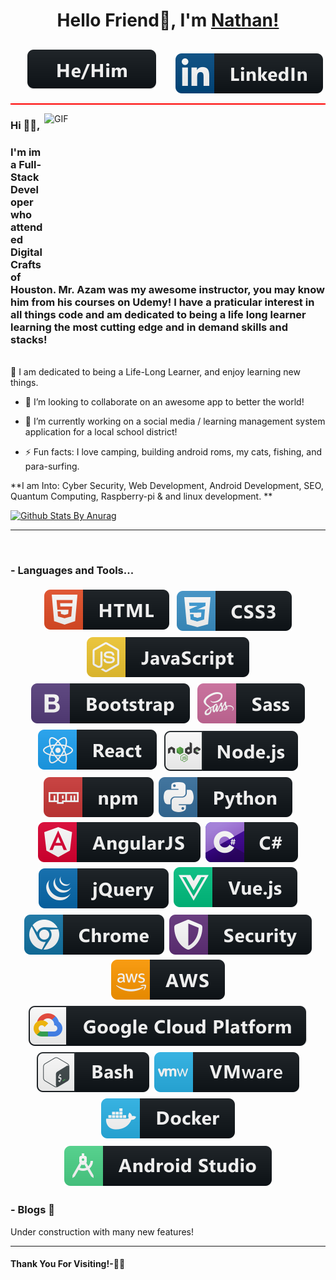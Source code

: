 # <h1 align="center">Hello Friend👋, I'm [Nathan!](https://code-blooded-dev.surge.sh) 
## <h2 align="center"> <img src="https://raw.githubusercontent.com/NathanNoSudo/NathanNoSudo/master/svg/pronouns/hehim.svg" ><a href="https://linkedin.com/in/nathanorris/">  <img href="https://linkedin.com/in/nathanorris" src="https://raw.githubusercontent.com/NathanNoSudo/NathanNoSudo/master/svg/social/linkedin.svg" alt="linkedin" style="float:right; align:right; margin:6px 4px"></a> 
  
<hr style="height:2px;border-width:0;color:gray;background-color:red">

<img align="right" height="270px" width="450px" alt="GIF" src="https://media.giphy.com/media/xT1XGzXhVgWRLN1Cco/giphy.gif" />

### Hi 🙋‍♂️,
### I'm im a Full-Stack Developer who attended DigitalCrafts of Houston. Mr. Azam was my awesome instructor, you may know him from his courses on Udemy! I have a praticular interest in all things code and am dedicated to being a life long learner learning the most cutting edge and in demand skills and stacks!
<br />
🌱 I am dedicated to being a Life-Long Learner, and enjoy learning new things. 

- 👯 I’m looking to collaborate on an awesome app to better the world!

- 🔭 I’m currently working on a social media / learning management system application for a local school district!

- ⚡ Fun facts: I love camping, building android roms, my cats, fishing, and para-surfing.

**I am Into: Cyber Security, Web Development, Android Development, SEO, Quantum Computing, Raspberry-pi & and linux development. **
<br />

[![Github Stats By Anurag](https://github-readme-stats.vercel.app/api?username=NathanNoSudo&theme=radical&show_icons=true&count_private=true)](https://github.com/anuraghazra/github-readme-stats)

*************

<br />

### - Languages and Tools...

<p align="center">

<!-- For more icons please follow  https://github.com/MikeCodesDotNET/ColoredBadges -->

 <img src="https://raw.githubusercontent.com/NathanNoSudo/NathanNoSudo/master/svg/dev/languages/html.svg" alt="html" style="vertical-align:top; margin:4px">
 <img src="svg/dev/languages/css3.svg" alt="css3" style="vertical-align:top; margin:6px 4px">
 <img src="https://raw.githubusercontent.com/NathanNoSudo/NathanNoSudo/master/svg/dev/languages/js.svg" alt="js" style="vertical-align:top; margin:4px">
 <img src="svg/dev/frameworks/bootstrap.svg" alt="bootstrap" style="vertical-align:top; margin:6px 4px">
 <img src="svg/dev/languages/sass.svg" alt="sass" style="vertical-align:top; margin:6px 4px">
 <img src="svg/dev/frameworks/react.svg" alt="react" style="vertical-align:top; margin:4px">
<img src="svg/dev/frameworks/nodejs.svg" alt="nodejs" style="vertical-align:top; margin:6px 4px">
<img src="https://raw.githubusercontent.com/NathanNoSudo/NathanNoSudo/master/svg/dev/services/npm.svg" alt="npm" style="vertical-align:top; margin:4px"><img src="https://raw.githubusercontent.com/NathanNoSudo/NathanNoSudo/master/svg/dev/languages/python.svg" alt="python" style="vertical-align:top; margin:4px"><img src="svg/dev/frameworks/angular.svg" alt="angular" style="vertical-align:top; margin:4px"><img src="https://raw.githubusercontent.com/NathanNoSudo/NathanNoSudo/master/svg/dev/languages/csharp.svg" alt="csharp" style="vertical-align:top; margin:4px"><img src="svg/dev/frameworks/jquery.svg" alt="jquery" style="vertical-align:top; margin:6px 4px"><img src="https://raw.githubusercontent.com/NathanNoSudo/NathanNoSudo/master/svg/dev/frameworks/vue.svg" alt="vue" style="vertical-align:top; margin:4px"><img src="https://raw.githubusercontent.com/NathanNoSudo/NathanNoSudo/master/svg/dev/misc/chrome.svg" alt="chrome" style="vertical-align:top; margin:4px"><img src="https://raw.githubusercontent.com/NathanNoSudo/NathanNoSudo/master/svg/dev/misc/security.svg" alt="security" style="vertical-align:top; margin:4px"><img src="https://raw.githubusercontent.com/NathanNoSudo/NathanNoSudo/master/svg/dev/services/aws.svg" alt="aws" style="vertical-align:top; margin:4px"><img src="svg/dev/services/google_cloud_platform.svg" alt="google_cloud_platform" style="vertical-align:top; margin:6px 4px"><img src="https://raw.githubusercontent.com/NathanNoSudo/NathanNoSudo/master/svg/dev/tools/bash.svg" alt="bash" style="vertical-align:top; margin:4px"><img src="https://raw.githubusercontent.com/NathanNoSudo/NathanNoSudo/master/svg/dev/tools/vmware.svg" alt="vmware" style="vertical-align:top; margin:4px"><img src="svg/dev/tools/docker.svg" alt="docker" style="vertical-align:top; margin:6px 4px"><img src="svg/dev/tools/android_studio.svg" alt="android_studio" style="vertical-align:top; margin:6px 4px">

</p>

<p align="left">

  

</p>

### - Blogs 🌱

<p>Under construction with many new features!</p>


***********************************

#### Thank You For Visiting!-🙏🏼

<!--
**NathanNOSudo/NathanNOsudo** is a ✨ _special_ ✨ repository because its `README.md` (this file) appears on your GitHub profile.

Here are some ideas to get you started:

- 🔭 I’m currently working on ...
- 🌱 I’m currently learning ...
- 👯 I’m looking to collaborate on ...
- 🤔 I’m looking for help with building apps to help better the coding community and our users!
- 💬 Ask me about ...
- 📫 How to reach me: 
- 😄 Pronouns: ...
- ⚡ Fun fact: ...
-->
